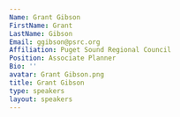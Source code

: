 ```yaml
---
Name: Grant Gibson
FirstName: Grant
LastName: Gibson
Email: ggibson@psrc.org
Affiliation: Puget Sound Regional Council
Position: Associate Planner
Bio: ''
avatar: Grant Gibson.png
title: Grant Gibson
type: speakers
layout: speakers
---
```


